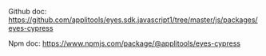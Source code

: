 Github doc: https://github.com/applitools/eyes.sdk.javascript1/tree/master/js/packages/eyes-cypress

Npm doc: https://www.npmjs.com/package/@applitools/eyes-cypress